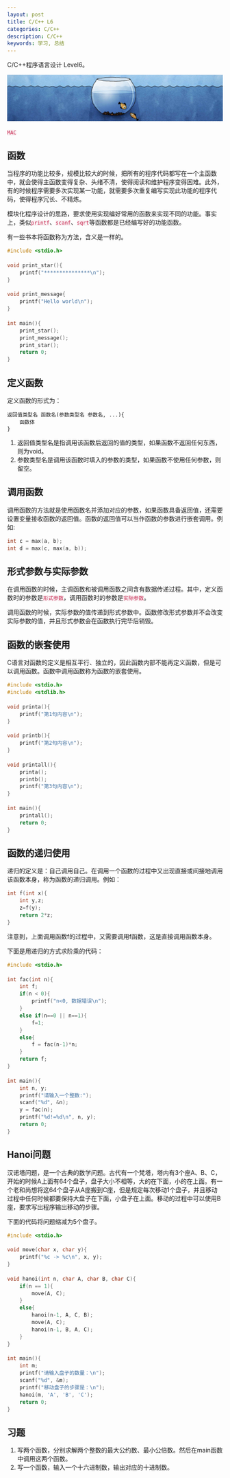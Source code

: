 ```yaml
---
layout: post
title: C/C++ L6
categories: C/C++
description: C/C++
keywords: 学习, 总结
---
```


C/C++程序语言设计 Level6。

![](/images/discovery/3.jpeg)

<code style="color:#c7254e;background-color:#f9f2f4;">MAC</code>

## 函数
当程序的功能比较多，规模比较大的时候，把所有的程序代码都写在一个主函数中，就会使得主函数变得复杂、头绪不清，使得阅读和维护程序变得困难。此外，有的时候程序需要多次实现某一功能，就需要多次重复编写实现此功能的程序代码，使得程序冗长、不精炼。

模块化程序设计的思路，要求使用实现编好常用的函数来实现不同的功能。事实上，类似<code style="color:#c7254e;background-color:#f9f2f4;">printf</code>、<code style="color:#c7254e;background-color:#f9f2f4;">scanf</code>、<code style="color:#c7254e;background-color:#f9f2f4;">sqrt</code>等函数都是已经编写好的功能函数。

有一些书本将函数称为方法，含义是一样的。

```c
#include <stdio.h>

void print_star(){
    printf("***************\n");
}

void print_message{
    printf("Hello world\n");
}

int main(){
    print_star();
    print_message();
    print_star();
    return 0;
}
```

## 定义函数

定义函数的形式为：

```
返回值类型名 函数名(参数类型名 参数名, ...){
    函数体
}
```

1. 返回值类型名是指调用该函数后返回的值的类型，如果函数不返回任何东西，则为void。
2. 参数类型名是调用该函数时填入的参数的类型，如果函数不使用任何参数，则留空。

## 调用函数
调用函数的方法就是使用函数名并添加对应的参数，如果函数具备返回值，还需要设置变量接收函数的返回值。函数的返回值可以当作函数的参数进行嵌套调用。例如:

```c
int c = max(a, b);
int d = max(c, max(a, b));
```

## 形式参数与实际参数

在调用函数的时候，主调函数和被调用函数之间含有数据传递过程。其中，定义函数时的参数是<code style="color:#c7254e;background-color:#f9f2f4;">形式参数</code>，调用函数时的参数是<code style="color:#c7254e;background-color:#f9f2f4;">实际参数</code>。

调用函数的时候，实际参数的值传递到形式参数中。函数修改形式参数并不会改变实际参数的值，并且形式参数会在函数执行完毕后销毁。

## 函数的嵌套使用

C语言对函数的定义是相互平行、独立的，因此函数内部不能再定义函数，但是可以调用函数。函数中调用函数称为函数的嵌套使用。

```c
#include <stdio.h>
#include <stdlib.h>

void printa(){
    printf("第1句内容\n");
}

void printb(){
    printf("第2句内容\n");
}

void printall(){
    printa();
    printb();
    printf("第3句内容\n");
}

int main(){
    printall();
    return 0;
}
```

## 函数的递归使用
递归的定义是：自己调用自己。在调用一个函数的过程中又出现直接或间接地调用该函数本身，称为函数的递归调用。例如：

```c
int f(int x){
    int y,z;
    z=f(y);
    return 2*z;
}
```

注意到，上面调用函数f的过程中，又需要调用f函数，这是直接调用函数本身。

下面是用递归的方式求阶乘的代码：

```c
#include <stdio.h>

int fac(int n){
    int f;
    if(n < 0){
        printf("n<0, 数据错误\n");
    }
    else if(n==0 || n==1){
        f=1;
    }
    else{
        f = fac(n-1)*n;
    }
    return f;
}

int main(){
    int n, y;
    printf("请输入一个整数:");
    scanf("%d", &n);
    y = fac(n);
    printf("%d!=%d\n", n, y);
    return 0;
}
```

## Hanoi问题
汉诺塔问题，是一个古典的数学问题。古代有一个梵塔，塔内有3个座A、B、C，开始的时候A上面有64个盘子，盘子大小不相等，大的在下面，小的在上面。有一个老和尚想将这64个盘子从A座搬到C座，但是规定每次移动1个盘子，并且移动过程中任何时候都要保持大盘子在下面，小盘子在上面。移动的过程中可以使用B座，要求写出程序输出移动的步骤。

下面的代码将问题缩减为5个盘子。

```c
#include <stdio.h>

void move(char x, char y){
    printf("%c -> %c\n", x, y);
}

void hanoi(int n, char A, char B, char C){
    if(n == 1){
        move(A, C);
    }
    else{
        hanoi(n-1, A, C, B);
        move(A, C);
        hanoi(n-1, B, A, C);
    }
}

int main(){
    int m;
    printf("请输入盘子的数量：\n");
    scanf("%d", &m);
    printf("移动盘子的步骤是：\n");
    hanoi(m, 'A', 'B', 'C');
    return 0;
}
```

## 习题
1. 写两个函数，分别求解两个整数的最大公约数、最小公倍数。然后在main函数中调用这两个函数。
2. 写一个函数，输入一个十六进制数，输出对应的十进制数。
